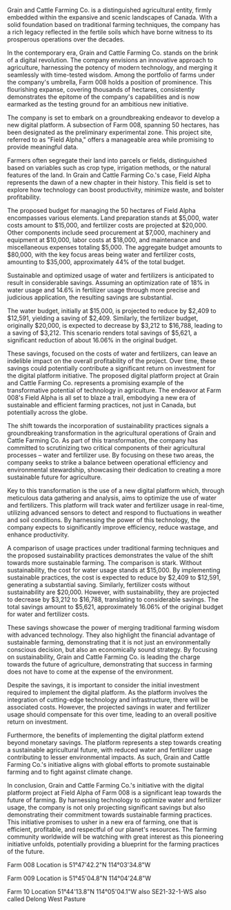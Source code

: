
Grain and Cattle Farming Co. is a distinguished agricultural entity, firmly embedded within the expansive and scenic landscapes of Canada. With a solid foundation based on traditional farming techniques, the company has a rich legacy reflected in the fertile soils which have borne witness to its prosperous operations over the decades. 

In the contemporary era, Grain and Cattle Farming Co. stands on the brink of a digital revolution. The company envisions an innovative approach to agriculture, harnessing the potency of modern technology, and merging it seamlessly with time-tested wisdom. Among the portfolio of farms under the company's umbrella, Farm 008 holds a position of prominence. This flourishing expanse, covering thousands of hectares, consistently demonstrates the epitome of the company's capabilities and is now earmarked as the testing ground for an ambitious new initiative.

The company is set to embark on a groundbreaking endeavor to develop a new digital platform. A subsection of Farm 008, spanning 50 hectares, has been designated as the preliminary experimental zone. This project site, referred to as "Field Alpha," offers a manageable area while promising to provide meaningful data.

Farmers often segregate their land into parcels or fields, distinguished based on variables such as crop type, irrigation methods, or the natural features of the land. In Grain and Cattle Farming Co.'s case, Field Alpha represents the dawn of a new chapter in their history. This field is set to explore how technology can boost productivity, minimize waste, and bolster profitability.

The proposed budget for managing the 50 hectares of Field Alpha encompasses various elements. Land preparation stands at $5,000, water costs amount to $15,000, and fertilizer costs are projected at $20,000. Other components include seed procurement at $7,000, machinery and equipment at $10,000, labor costs at $18,000, and maintenance and miscellaneous expenses totaling $5,000. The aggregate budget amounts to $80,000, with the key focus areas being water and fertilizer costs, amounting to $35,000, approximately 44% of the total budget.

Sustainable and optimized usage of water and fertilizers is anticipated to result in considerable savings. Assuming an optimization rate of 18% in water usage and 14.6% in fertilizer usage through more precise and judicious application, the resulting savings are substantial. 

The water budget, initially at $15,000, is projected to reduce by $2,409 to $12,591, yielding a saving of $2,409. Similarly, the fertilizer budget, originally $20,000, is expected to decrease by $3,212 to $16,788, leading to a saving of $3,212. This scenario renders total savings of $5,621, a significant reduction of about 16.06% in the original budget.

These savings, focused on the costs of water and fertilizers, can leave an indelible impact on the overall profitability of the project. Over time, these savings could potentially contribute a significant return on investment for the digital platform initiative. The proposed digital platform project at Grain and Cattle Farming Co. represents a promising example of the transformative potential of technology in agriculture. The endeavor at Farm 008's Field Alpha is all set to blaze a trail, embodying a new era of sustainable and efficient farming practices, not just in Canada, but potentially across the globe.

The shift towards the incorporation of sustainability practices signals a groundbreaking transformation in the agricultural operations of Grain and Cattle Farming Co. As part of this transformation, the company has committed to scrutinizing two critical components of their agricultural processes – water and fertilizer use. By focusing on these two areas, the company seeks to strike a balance between operational efficiency and environmental stewardship, showcasing their dedication to creating a more sustainable future for agriculture.

Key to this transformation is the use of a new digital platform which, through meticulous data gathering and analysis, aims to optimize the use of water and fertilizers. This platform will track water and fertilizer usage in real-time, utilizing advanced sensors to detect and respond to fluctuations in weather and soil conditions. By harnessing the power of this technology, the company expects to significantly improve efficiency, reduce wastage, and enhance productivity.

A comparison of usage practices under traditional farming techniques and the proposed sustainability practices demonstrates the value of the shift towards more sustainable farming. The comparison is stark. Without sustainability, the cost for water usage stands at $15,000. By implementing sustainable practices, the cost is expected to reduce by $2,409 to $12,591, generating a substantial saving. Similarly, fertilizer costs without sustainability are $20,000. However, with sustainability, they are projected to decrease by $3,212 to $16,788, translating to considerable savings. The total savings amount to $5,621, approximately 16.06% of the original budget for water and fertilizer costs. 

These savings showcase the power of merging traditional farming wisdom with advanced technology. They also highlight the financial advantage of sustainable farming, demonstrating that it is not just an environmentally conscious decision, but also an economically sound strategy. By focusing on sustainability, Grain and Cattle Farming Co. is leading the charge towards the future of agriculture, demonstrating that success in farming does not have to come at the expense of the environment.

Despite the savings, it is important to consider the initial investment required to implement the digital platform. As the platform involves the integration of cutting-edge technology and infrastructure, there will be associated costs. However, the projected savings in water and fertilizer usage should compensate for this over time, leading to an overall positive return on investment.

Furthermore, the benefits of implementing the digital platform extend beyond monetary savings. The platform represents a step towards creating a sustainable agricultural future, with reduced water and fertilizer usage contributing to lesser environmental impacts. As such, Grain and Cattle Farming Co.'s initiative aligns with global efforts to promote sustainable farming and to fight against climate change.

In conclusion, Grain and Cattle Farming Co.'s initiative with the digital platform project at Field Alpha of Farm 008 is a significant leap towards the future of farming. By harnessing technology to optimize water and fertilizer usage, the company is not only projecting significant savings but also demonstrating their commitment towards sustainable farming practices. This initiative promises to usher in a new era of farming, one that is efficient, profitable, and respectful of our planet's resources. The farming community worldwide will be watching with great interest as this pioneering initiative unfolds, potentially providing a blueprint for the farming practices of the future.


Farm 008 Location is 51°47'42.2"N 114°03'34.8"W

Farm 009 Location is 51°45'04.8"N 114°04'24.8"W

Farm 10 Location 51°44'13.8"N 114°05'04.1"W also SE21-32-1-WS also called Delong West Pasture
